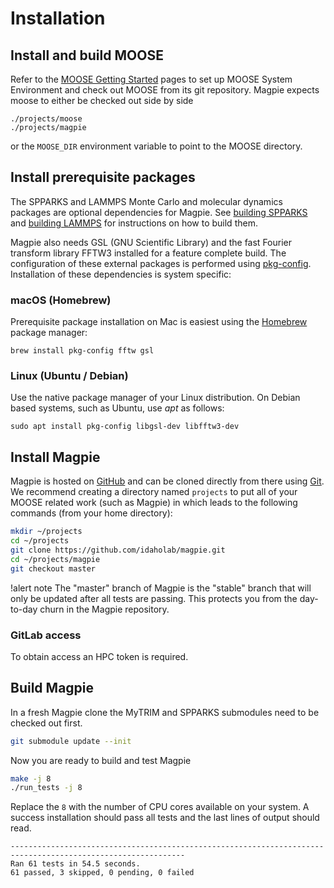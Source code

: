 # Installation

## Install and build MOOSE

Refer to the [MOOSE Getting Started](http://mooseframework.org/getting-started/)
pages to set up MOOSE System Environment and check out MOOSE from its git
repository. Magpie expects moose to either be checked out side by side

```
./projects/moose
./projects/magpie
```

or the `MOOSE_DIR` environment variable to point to the MOOSE directory.

## Install prerequisite packages

The SPPARKS and LAMMPS Monte Carlo and molecular dynamics packages are optional
dependencies for Magpie. See [building SPPARKS](BuildingSPPARKS.md) and
[building LAMMPS](BuildingLAMMPS.md) for instructions on how to build them.

Magpie also needs GSL (GNU Scientific Library) and the fast Fourier transform
library FFTW3 installed for a feature complete build. The configuration of these
external packages is performed using
[pkg-config](https://www.freedesktop.org/wiki/Software/pkg-config/).
Installation of these dependencies is system specific:

### macOS (Homebrew)

Prerequisite package installation on Mac is easiest using the [Homebrew](https://brew.sh/)
package manager:

```
brew install pkg-config fftw gsl
```

### Linux (Ubuntu / Debian)

Use the native package manager of your Linux distribution. On Debian based
systems, such as Ubuntu, use *apt* as follows:

```
sudo apt install pkg-config libgsl-dev libfftw3-dev
```

## Install Magpie

Magpie is hosted on [GitHub](https://github.com/idaholab/magpie) and can be
cloned directly from there using [Git](https://git-scm.com/). We recommend
creating a directory named `projects` to put all of your MOOSE related work
(such as Magpie) in which leads to the following commands (from your home
directory):

```bash
mkdir ~/projects
cd ~/projects
git clone https://github.com/idaholab/magpie.git
cd ~/projects/magpie
git checkout master
```

!alert note
The "master" branch of Magpie is the "stable" branch that will only be updated
after all tests are passing. This protects you from the day-to-day churn in the
Magpie repository.

### GitLab access

To obtain access an HPC token is required.

## Build Magpie

In a fresh Magpie clone the MyTRIM and SPPARKS submodules need to be checked out
first.

```bash
git submodule update --init
```

Now you are ready to build and test Magpie

```bash
make -j 8
./run_tests -j 8
```

Replace the `8` with the number of CPU cores available on your system. A success
installation should pass all tests and the last lines of output should read.

```text
-------------------------------------------------------------------------------------------------------------
Ran 61 tests in 54.5 seconds.
61 passed, 3 skipped, 0 pending, 0 failed
```
